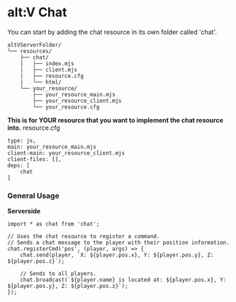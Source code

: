 # alt:V Chat

You can start by adding the chat resource in its own folder called 'chat'.

```
altVServerFolder/
└── resources/
    ├── chat/
    |   ├── index.mjs
    |   ├── client.mjs
    |   ├── resource.cfg
    |   └── html/
    └── your_resource/
        ├── your_resource_main.mjs
        ├── your_resource_client.mjs
        └── your_resource.cfg
```

**This is for YOUR resource that you want to implement the chat resource into.**
resource.cfg

```
type: js,
main: your_resource_main.mjs
client-main: your_resource_client.mjs
client-files: [],
deps: [
    chat
]
```

### General Usage

**Serverside**

```
import * as chat from 'chat';

// Uses the chat resource to register a command.
// Sends a chat message to the player with their position information.
chat.registerCmd('pos', (player, args) => {
    chat.send(player, `X: ${player.pos.x}, Y: ${player.pos.y}, Z: ${player.pos.z}`);
    
    // Sends to all players.
    chat.broadcast(`${player.name} is located at: ${player.pos.x}, Y: ${player.pos.y}, Z: ${player.pos.z}`);
});
```



